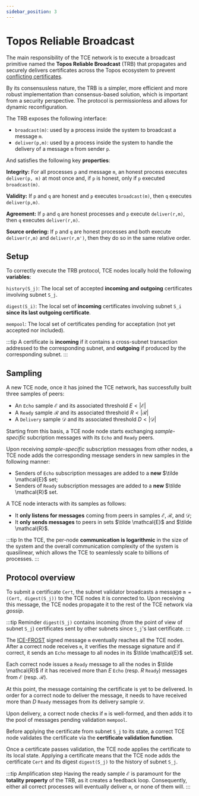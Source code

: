 ```yaml
---
sidebar_position: 3
---
```


# Topos Reliable Broadcast

The main responsibility of the TCE network is to execute a broadcast primitive named the **Topos Reliable Broadcast** (TRB) that propagates and securely delivers certificates across the Topos ecosystem to prevent [conflicting certificates](/learn/tce/conflicting-certificates).

By its consensusless nature, the TRB is a simpler, more efficient and more robust implementation than consensus-based solution, which is important from a security perspective.
The protocol is permissionless and allows for dynamic reconfiguration.

The TRB exposes the following interface:

- `broadcast(m)`: used by a process inside the system to broadcast a message `m`.
- `deliver(p,m)`: used by a process inside the system to handle the delivery of a message `m` from sender `p`.

And satisfies the following key **properties**:

**Integrity:** For all processes `p` and message `m`, an honest process executes `deliver(p, m)` at most once and, if `p` is honest, only if `p` executed `broadcast(m)`.

**Validity:** If `p` and `q` are honest and `p` executes `broadcast(m)`, then `q` executes `deliver(p,m)`.

**Agreement:** If `p` and `q` are honest processes and `p` execute `deliver(r,m)`, then `q` executes `deliver(r,m)`.

**Source ordering:** If `p` and `q` are honest processes and both execute `deliver(r,m)` and `deliver(r,m')`, then they do so in the same relative order.

## Setup

To correctly execute the TRB protocol, TCE nodes locally hold the following **variables**:

`history(S_j)`: The local set of accepted **incoming and outgoing** certificates involving subnet `S_j`.

`digest(S_i)`: The local set of **incoming** certificates involving subnet `S_i` **since its last outgoing certificate**.

`mempool`: The local set of certificates pending for acceptation (not yet accepted nor included).

:::tip
A certificate is **incoming** if it contains a cross-subnet transaction addressed to the corresponding subnet, and **outgoing** if produced by the corresponding subnet.
:::

## Sampling

A new TCE node, once it has joined the TCE network, has successfully built three samples of peers:

- An `Echo` sample $\mathcal{E}$ and its associated threshold $E < \vert \mathcal{E} \vert$
- A `Ready` sample $\mathcal{R}$ and its associated threshold $R < \vert \mathcal{R} \vert$
- A `Delivery` sample $\mathcal{D}$ and its associated threshold $D < \vert \mathcal{D} \vert$

Starting from this basis, a TCE node node starts exchanging _sample-specific_ subcription messages with its `Echo` and `Ready` peers.

Upon receiving _sample-specific_ subscription messages from other nodes, a TCE node adds the corresponding message senders in new samples in the following manner:

- Senders of `Echo` subscription messages are added to a **new** $\tilde \mathcal{E}$ set;
- Senders of `Ready` subscription messages are added to a **new** $\tilde \mathcal{R}$ set.

A TCE node interacts with its samples as follows:

- It **only listens for messages** coming from peers in samples $\mathcal{E}$, $\mathcal{R}$, and $\mathcal{D}$;
- It **only sends messages** to peers in sets $\tilde \mathcal{E}$ and $\tilde \mathcal{R}$.

:::tip
In the TCE, the per-node **communication is logarithmic** in the size of the system and the overall communication complexity of the system is quasilinear, which allows the TCE to seamlessly scale to billions of processes.
:::

## Protocol overview

To submit a certificate `Cert`, the subnet validator broadcasts a message `m = (Cert, digest(S_j))` to the TCE nodes it is connected to. Upon receiving this message, the TCE nodes propagate it to the rest of the TCE network via _gossip_.

:::tip Reminder
`digest(S_j)` contains incoming (from the point of view of subnet `S_j`) certificates sent by other subnets since `S_j`'s last certificate.
:::

The [ICE-FROST](/learn/uci/authentication) signed message `m` eventually reaches all the TCE nodes. After a correct node receives `m`, it verifies the message signature and if correct, it sends an `Echo` message to all nodes in its $\tilde \mathcal{E}$ set.

Each correct node issues a `Ready` message to all the nodes in $\tilde \mathcal{R}$​ if it has received more than $E$ `Echo` (resp. $R$ `Ready`) messages from $\mathcal{E}$ (resp. $\mathcal{R}$).

At this point, the message containing the certificate is yet to be delivered. In order for a correct node to deliver the message, it needs to have received more than $D$ `Ready` messages from its delivery sample $\mathcal{D}$.

Upon delivery, a correct node checks if `m` is well-formed, and then adds it to the pool of messages pending validation `mempool`.

Before applying the certificate from subnet `S_j`​ to its state, a correct TCE node validates the certificate via the **certificate validation function**.

Once a certificate passes validation, the TCE node applies the certificate to its local state. Applying a certificate means that the TCE node adds the certificate `Cert` and its digest `digest(S_j)` to the history of subnet `S_j`​.

:::tip Amplification step
Having the ready sample $\mathcal{E}$ is paramount for the **totality property** of the TRB, as it creates a feedback loop. Consequently, either all correct processes will eventually deliver `m`, or none of them will.
:::
